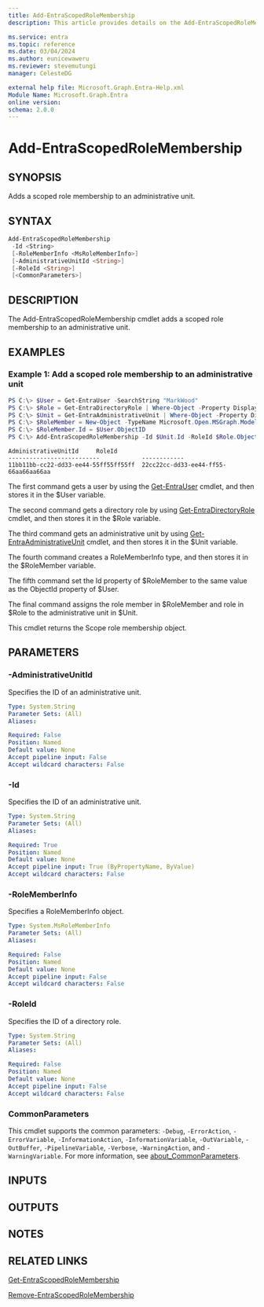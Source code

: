 ```yaml
---
title: Add-EntraScopedRoleMembership
description: This article provides details on the Add-EntraScopedRoleMembership command.

ms.service: entra
ms.topic: reference
ms.date: 03/04/2024
ms.author: eunicewaweru
ms.reviewer: stevemutungi
manager: CelesteDG

external help file: Microsoft.Graph.Entra-Help.xml
Module Name: Microsoft.Graph.Entra
online version:
schema: 2.0.0
---
```


# Add-EntraScopedRoleMembership

## SYNOPSIS

Adds a scoped role membership to an administrative unit.

## SYNTAX

```powershell
Add-EntraScopedRoleMembership 
 -Id <String>
 [-RoleMemberInfo <MsRoleMemberInfo>] 
 [-AdministrativeUnitId <String>] 
 [-RoleId <String>] 
 [<CommonParameters>]
```

## DESCRIPTION

The Add-EntraScopedRoleMembership cmdlet adds a scoped role membership to an administrative unit.

## EXAMPLES

### Example 1: Add a scoped role membership to an administrative unit

```powershell
PS C:\> $User = Get-EntraUser -SearchString "MarkWood"
PS C:\> $Role = Get-EntraDirectoryRole | Where-Object -Property DisplayName -EQ -Value "User Administrator"
PS C:\> $Unit = Get-EntraAdministrativeUnit | Where-Object -Property DisplayName -Eq -Value "New MSAdmin unit"
PS C:\> $RoleMember = New-Object -TypeName Microsoft.Open.MSGraph.Model.MsRolememberinfo.RoleMemberInfo
PS C:\> $RoleMember.Id = $User.ObjectID
PS C:\> Add-EntraScopedRoleMembership -Id $Unit.Id -RoleId $Role.ObjectId -RoleMemberInfo $RoleMember
```

```output
AdministrativeUnitId     RoleId  
--------------------------            ------------  
11bb11bb-cc22-dd33-ee44-55ff55ff55ff  22cc22cc-dd33-ee44-ff55-66aa66aa66aa
```

The first command gets a user by using the [Get-EntraUser](./Get-EntraUser.md) cmdlet, and then stores it in the $User variable.  

The second command gets a directory role by using [Get-EntraDirectoryRole](./Get-EntraDirectoryRole.md) cmdlet, and then stores it in the $Role variable.  

The third command gets an administrative unit by using [Get-EntraAdministrativeUnit](./Get-EntraAdministrativeUnit.md) cmdlet, and then stores it in the $Unit variable.  

The fourth command creates a RoleMemberInfo type, and then stores it in the $RoleMember variable.  

The fifth command set the Id property of $RoleMember to the same value as the ObjectId property of $User.  

The final command assigns the role member in $RoleMember and role in $Role to the administrative unit in $Unit.  

This cmdlet returns the Scope role membership object.

## PARAMETERS

### -AdministrativeUnitId

Specifies the ID of an administrative unit.

```yaml
Type: System.String
Parameter Sets: (All)
Aliases:

Required: False
Position: Named
Default value: None
Accept pipeline input: False
Accept wildcard characters: False
```

### -Id

Specifies the ID of an administrative unit.

```yaml
Type: System.String
Parameter Sets: (All)
Aliases:

Required: True
Position: Named
Default value: None
Accept pipeline input: True (ByPropertyName, ByValue)
Accept wildcard characters: False
```

### -RoleMemberInfo

Specifies a RoleMemberInfo object.

```yaml
Type: System.MsRoleMemberInfo
Parameter Sets: (All)
Aliases:

Required: False
Position: Named
Default value: None
Accept pipeline input: False
Accept wildcard characters: False
```

### -RoleId

Specifies the ID of a directory role.

```yaml
Type: System.String
Parameter Sets: (All)
Aliases:

Required: False
Position: Named
Default value: None
Accept pipeline input: False
Accept wildcard characters: False
```

### CommonParameters

This cmdlet supports the common parameters: `-Debug`, `-ErrorAction`, `-ErrorVariable`, `-InformationAction`, `-InformationVariable`, `-OutVariable`, `-OutBuffer`, `-PipelineVariable`, `-Verbose`, `-WarningAction`, and `-WarningVariable`. For more information, see [about_CommonParameters](https://go.microsoft.com/fwlink/?LinkID=113216).

## INPUTS

## OUTPUTS

## NOTES

## RELATED LINKS

[Get-EntraScopedRoleMembership](Get-EntraScopedRoleMembership.md)

[Remove-EntraScopedRoleMembership](Remove-EntraScopedRoleMembership.md)
